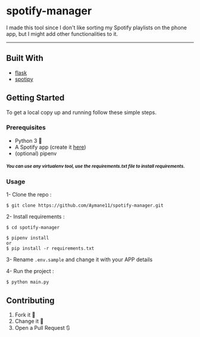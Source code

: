 # spotify-manager
I made this tool since I don't like sorting my Spotify playlists on the phone app, but I might add other functionalities to it.

---
## Built With

* [flask](https://github.com/pallets/flask/)
* [spotipy](https://github.com/plamere/spotipy/)


<!-- GETTING STARTED -->
## Getting Started

To get a local copy up and running follow these simple steps.

### Prerequisites

- Python 3 :snake:
- A Spotify app (create it [here](https://developers.spotify.com/))
- (optional) pipenv 

##### <small> You can use any virtualenv tool, use the requirements.txt file to install requirements.</small>

### Usage
 
1- Clone the repo :

    $ git clone https://github.com/Aymane11/spotify-manager.git

2- Install requirements :

    $ cd spotify-manager

	$ pipenv install
	or
	$ pip install -r requirements.txt

3- Rename `.env.sample` and change it with your APP details

4- Run the project :

    $ python main.py


<!-- CONTRIBUTING -->
## Contributing

1. Fork it :fork_and_knife:
2. Change it :wrench:
3. Open a Pull Request :arrows_clockwise: